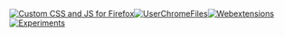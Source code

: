 [![Custom CSS and JS for Firefox  ](https://raw.githubusercontent.com/VitaliyVstyle/VitaliyVstyle.github.io/main/content/stylesff.svg)](https://github.com/VitaliyVstyle/VitaliyVstyle.github.io/tree/main/UserChromeFiles#readme)[![UserChromeFiles  ](https://raw.githubusercontent.com/VitaliyVstyle/VitaliyVstyle.github.io/main/content/user_chrome_files.svg)](https://github.com/VitaliyVstyle/VitaliyVstyle.github.io/tree/main/UserChromeFiles#readme)[![Webextensions  ](https://raw.githubusercontent.com/VitaliyVstyle/VitaliyVstyle.github.io/main/content/webextensions.svg)](https://github.com/VitaliyVstyle/VitaliyVstyle.github.io/tree/main/Webextensions#readme)[![Experiments  ](https://raw.githubusercontent.com/VitaliyVstyle/VitaliyVstyle.github.io/main/content/experiments.svg)](https://github.com/VitaliyVstyle/VitaliyVstyle.github.io/tree/main/Webextensions/Experiments#readme)
